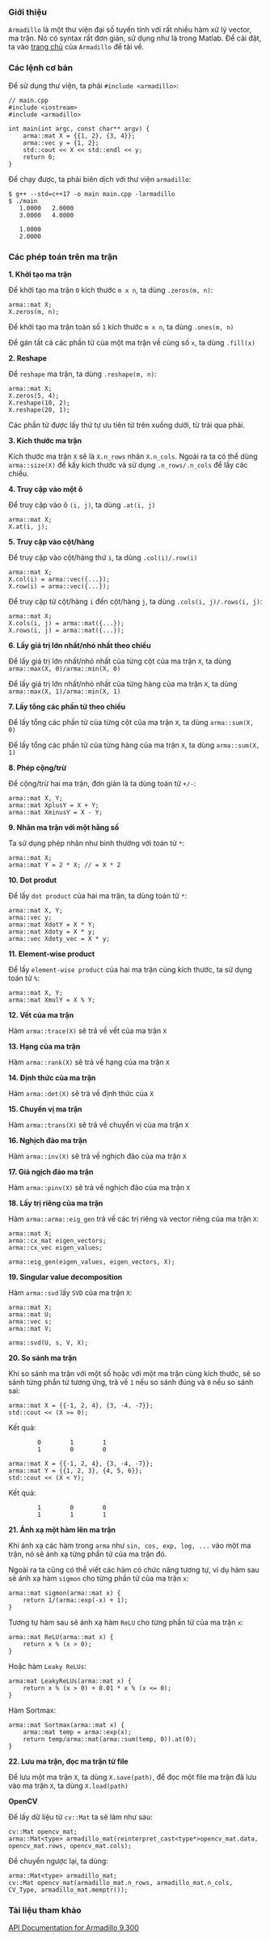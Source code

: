 ### Giới thiệu
`Armadillo` là một thư viện đại số tuyến tính với rất nhiều hàm xử lý vector, ma trận. Nó có syntax rất đơn giản, sử dụng như là trong Matlab. 
Để cài đặt, ta vào [trang chủ](http://arma.sourceforge.net/) của `Armadillo` để tải về.

### Các lệnh cơ bản
Để sử dụng thư viện, ta phải `#include <armadillo>`:
```
// main.cpp
#include <iostream>
#include <armadillo>

int main(int argc, const char** argv) {
    arma::mat X = {{1, 2}, {3, 4}};
    arma::vec y = {1, 2};
    std::cout << X << std::endl << y;
    return 0;
}
```
Để chạy được, ta phải biên dịch với thư viện `armadillo`:
```
$ g++ --std=c++17 -o main main.cpp -larmadillo
$ ./main
   1.0000   2.0000
   3.0000   4.0000

   1.0000
   2.0000
```
### Các phép toán trên ma trận
**1. Khởi tạo ma trận**

Để khởi tạo ma trận `0` kích thước `m x n`, ta dùng `.zeros(m, n)`:
```
arma::mat X;
X.zeros(m, n);
```

Để khởi tạo ma trận toàn số `1` kích thước `m x n`, ta dùng `.ones(m, n)`

Để gán tất cả các phần tử của một ma trận về cùng số `x`, ta dùng `.fill(x)`

**2. Reshape**

Để `reshape` ma trận, ta dùng `.reshape(m, n)`:
```
arma::mat X;
X.zeros(5, 4);
X.reshape(10, 2);
X.reshape(20, 1);
```

Các phần tử được lấy thứ tự ưu tiên từ trên xuống dưới, từ trái qua phải.

**3. Kích thước ma trận**

Kích thước ma trận `X` sẽ là `X.n_rows` nhân `X.n_cols`. Ngoài ra ta có thể dùng `arma::size(X)` để kấy kích thước và sử dụng `.n_rows/.n_cols` để lấy các chiều.

**4. Truy cập vào một ô**

Để truy cập vào ô `(i, j)`, ta dùng `.at(i, j)`
```
arma::mat X;
X.at(i, j);
```

**5. Truy cập vào cột/hàng**

Để truy cập vào cột/hàng thứ `i`, ta dùng `.col(i)/.row(i)`
```
arma::mat X;
X.col(i) = arma::vec({...});
X.row(i) = arma::vec({...});
```
Để truy cập từ cột/hàng `i` đến cột/hàng `j`, ta dùng `.cols(i, j)/.rows(i, j)`:
```
arma::mat X;
X.cols(i, j) = arma::mat({...});
X.rows(i, j) = arma::mat({...});
```

**6. Lấy giá trị lớn nhất/nhỏ nhất theo chiều**

Để lấy giá trị lớn nhất/nhỏ nhất của từng cột của ma trận `X`, ta dùng `arma::max(X, 0)/arma::min(X, 0)`

Để lấy giá trị lớn nhất/nhỏ nhất của từng hàng của ma trận `X`, ta dùng `arma::max(X, 1)/arma::min(X, 1)`

**7. Lấy tổng các phần tử theo chiều**

Để lấy tổng các phần tử của từng cột của ma trận `X`, ta dùng `arma::sum(X, 0)`

Để lấy tổng các phần tử của từng hàng của ma trận `X`, ta dùng `arma::sum(X, 1)`

**8. Phép cộng/trừ**

Để cộng/trừ hai ma trận, đơn giản là ta dùng toán tử `+/-`:
```
arma::mat X, Y;
arma::mat XplusY = X + Y;
arma::mat XminusY = X - Y;
```

**9. Nhân ma trận với một hằng số**

Ta sử dụng phép nhân như bình thường với toán tử `*`:
```
arma::mat X;
arma::mat Y = 2 * X; // = X * 2
```

**10. Dot produt**

Để lấy `dot product` của hai ma trận, ta dùng toán tử `*`:
```
arma::mat X, Y;
arma::vec y;
arma::mat XdotY = X * Y;
arma::mat Xdoty = X * y;
arma::vec Xdoty_vec = X * y;
```

**11. Element-wise product**

Để lấy `element-wise product` của hai ma trận cùng kích thước, ta sử dụng toán tử `%`:
```
arma::mat X, Y;
arma::mat XmulY = X % Y;
```
**12. Vết của ma trận**

Hàm `arma::trace(X)` sẽ trả về vết của ma trận `X`

**13. Hạng của ma trận**

Hàm `arma::rank(X)` sẽ trả về hạng của ma trận `X`

**14. Định thức của ma trận**

Hàm `arma::det(X)` sẽ trả về định thức của `X`

**15. Chuyển vị ma trận**

Hàm `arma::trans(X)` sẽ trả về chuyển vị của ma trận `X`

**16. Nghịch đảo ma trận**

Hàm `arma::inv(X)` sẽ trả về nghịch đảo của ma trận `X`

**17. Giả ngịch đảo ma trận**

Hàm `arma::pinv(X)` sẽ trả về nghịch đảo của ma trận `X`

**18. Lấy trị riêng của ma trận**

Hàm `arma::arma::eig_gen` trả về các trị riêng và vector riêng của ma trận `X`:
```
arma::mat X;
arma::cx_mat eigen_vectors;
arma::cx_vec eigen_values;

arma::eig_gen(eigen_values, eigen_vectors, X);
```

**19. Singular value decomposition**

Hàm `arma::svd` lấy `SVD` của ma trận `X`:
```
arma::mat X;
arma::mat U;
arma::vec s;
arma::mat V;

arma::svd(U, s, V, X);
```

**20. So sánh ma trận**

Khi so sánh ma trận với một số hoặc với một ma trận cùng kích thước, sẽ so sánh từng phần tử tương ứng, trả về `1` nếu so sánh đúng và `0` nếu so sánh sai:
```
arma::mat X = {{-1, 2, 4}, {3, -4, -7}};
std::cout << (X >= 0);
```
Kết quả:
```
        0        1        1
        1        0        0
```

```
arma::mat X = {{-1, 2, 4}, {3, -4, -7}};
arma::mat Y = {{1, 2, 3}, {4, 5, 6}};
std::cout << (X < Y);
```
Kết quả:
```
        1        0        0
        1        1        1
```

**21. Ánh xạ một hàm lên ma trận**

Khi ánh xạ các hàm trong `arma` như `sin, cos, exp, log, ...` vào một ma trận, nó sẽ ánh xạ từng phần tử của ma trận đó.

Ngoài ra ta cũng có thể viết các hàm có chức năng tương tự, ví dụ hàm sau sẽ ánh xạ hàm `sigmon` cho từng phần tử của ma trận `x`:
```
arma::mat sigmon(arma::mat x) {
    return 1/(arma::exp(-x) + 1);
}
```
Tương tự hàm sau sẽ ánh xạ hàm `ReLU` cho từng phần tử của ma trận `x`:
```
arma::mat ReLU(arma::mat x) {
    return x % (x > 0);
}
```
Hoặc hàm `Leaky ReLUs`:
```
arma:mat LeakyReLUs(arma::mat x) {
    return x % (x > 0) + 0.01 * x % (x <= 0);
}
```
Hàm Sortmax:
```
arma::mat Sortmax(arma::mat x) {
    arma::mat temp = arma::exp(x);
    return temp/arma::mat(arma::sum(temp, 0)).at(0);
}
```

**22. Lưu ma trận, đọc ma trận từ file**

Để lưu một ma trận `X`, ta dùng `X.save(path)`, để đọc một file ma trận đã lưu vào ma trận `X`, ta dùng `X.load(path)`

**OpenCV**

Để lấy dữ liệu từ `cv::Mat` ta sẽ làm như sau:
```
cv::Mat opencv_mat;
arma::Mat<type> armadillo_mat(reinterpret_cast<type*>opencv_mat.data, opencv_mat.rows, opencv_mat.cols);
```
Để chuyển ngược lại, ta dùng:
```
arma::Mat<type> armadillo_mat;
cv::Mat opencv_mat(armadillo_mat.n_rows, armadillo_mat.n_cols, CV_Type, armadillo_mat.memptr());
```

### Tài liệu tham khảo
[API Documentation for Armadillo 9.300 ](http://arma.sourceforge.net/docs.html)
